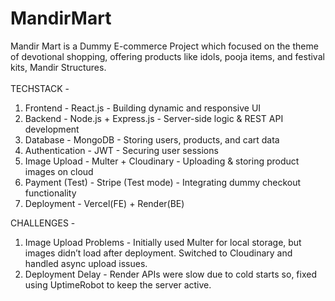 # MandirMart
Mandir Mart is a Dummy E-commerce Project which focused on the theme of devotional shopping, offering products like idols, pooja items, and festival kits, Mandir Structures.
<br>
<br>
TECHSTACK - <br>
1. Frontend - React.js - Building dynamic and responsive UI 
2. Backend -  Node.js + Express.js - Server-side logic & REST API development 
3. Database - MongoDB - Storing users, products, and cart data 
4. Authentication - JWT - Securing user sessions
5. Image Upload - Multer + Cloudinary - Uploading & storing product images on cloud
6. Payment (Test) - Stripe (Test mode) - Integrating dummy checkout functionality
7. Deployment - Vercel(FE) + Render(BE)

CHALLENGES - <br>
1. Image Upload Problems - Initially used Multer for local storage, but images didn’t load after deployment. Switched to Cloudinary and handled async upload issues.
2. Deployment Delay - Render APIs were slow due to cold starts so, fixed using UptimeRobot to keep the server active.









